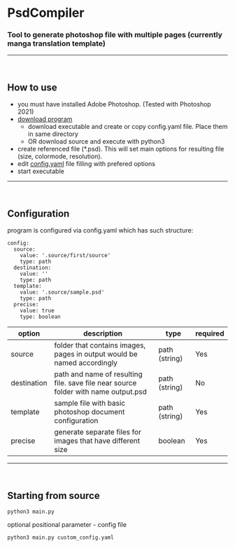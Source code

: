 # PsdCompiler

### Tool to generate photoshop file with multiple pages (currently manga translation template)

---
<br/>

## How to use

- you must have installed Adobe Photoshop. (Tested with Photoshop 2021)
- [download program](https://github.com/Bohdan-TheOne/PsdCompiler/releases)
  - download executable and create or copy config.yaml file. Place them in same directory 
  - OR download source and execute with python3
- create referenced file (*.psd). This will set main options for resulting file (size, colormode, resolution).
- edit [config.yaml](https://github.com/Bohdan-TheOne/PsdCompiler/blob/master/config.yaml) file filling with prefered options
- start executable

---
<br/>

## Configuration

program is configured via config.yaml which has such structure:
```
config:
  source: 
    value: '.source/first/source'
    type: path
  destination: 
    value: ''
    type: path
  template: 
    value: '.source/sample.psd'
    type: path
  precise: 
    value: true
    type: boolean
```

| option      | description                                                                        | type          | required |
| ----------- | ---------------------------------------------------------------------------------- | ------------- | -------- |
| source      | folder that contains images, pages in output would be named accordingly            | path (string) | Yes      |
| destination | path and name of resulting file. save file near source folder with name output.psd | path (string) | No       |
| template    | sample file with basic photoshop document configuration                            | path (string) | Yes      |
| precise     | generate separate files for images that have different size                        | boolean       | Yes      |

---
<br/>

## Starting from source
```
python3 main.py
```

optional positional parameter - config file
```
python3 main.py custom_config.yaml
```
